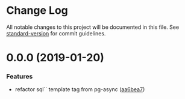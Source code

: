 # Change Log

All notable changes to this project will be documented in this file. See [standard-version](https://github.com/conventional-changelog/standard-version) for commit guidelines.

<a name="0.0.0"></a>

# 0.0.0 (2019-01-20)

### Features

- refactor sql`` template tag from pg-async ([aa6bea7](https://github.com/the-gear/sql-fragment/commit/aa6bea7))
